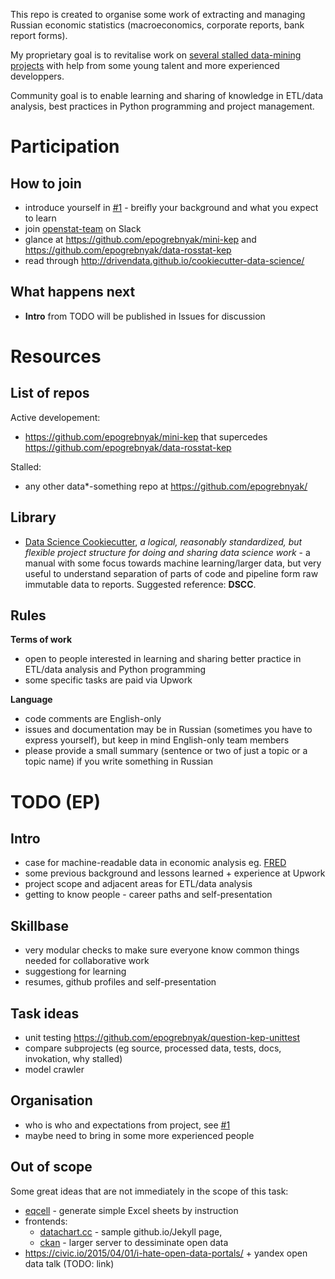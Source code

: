 This repo is created to organise some work of extracting and managing Russian economic statistics (macroeconomics, corporate reports, bank report forms). 

My proprietary goal is to revitalise work on [several stalled data-mining projects](https://github.com/epogrebnyak/data-team-ru-stat/blob/master/README.md#list-of-repos) with help from some young talent and more experienced developpers.

Community goal is to enable learning and sharing of knowledge in ETL/data analysis, best practices in Python programming and project management.

Participation 
==============

How to join
-----------
- introduce yourself in [#1](https://github.com/epogrebnyak/data-team-ru-stat/issues/1) - breifly your background and what you expect to learn
- join [openstat-team](https://join.slack.com/openstat-team/shared_invite/MTk4MTUzODM3NTM4LTE0OTc1MTczODctMThhNTE3Yzc1NA) on Slack
- glance at <https://github.com/epogrebnyak/mini-kep> and <https://github.com/epogrebnyak/data-rosstat-kep> 
- read through <http://drivendata.github.io/cookiecutter-data-science/> 

What happens next
-----------------
- **Intro** from TODO will be published in Issues for discussion 

Resources
=========

List of repos
-------------
Active developement:
- <https://github.com/epogrebnyak/mini-kep> that supercedes <https://github.com/epogrebnyak/data-rosstat-kep>

Stalled:
- any other data\*-something repo at <https://github.com/epogrebnyak/>

Library 
-------
- [Data Science Cookiecutter](http://drivendata.github.io/cookiecutter-data-science/), *a logical, reasonably standardized, but flexible project structure for doing and sharing data science work* - a manual with some focus towards machine learning/larger data, but very useful to understand separation of parts of code and pipeline form raw immutable data to reports. Suggested reference: **DSCC**.

Rules
-----

**Terms of work**
- open to people interested in learning and sharing better practice in ETL/data analysis and Python programming
- some specific tasks are paid via Upwork

**Language**
- code comments are English-only
- issues and documentation may be in Russian (sometimes you have to express yourself), 
  but keep in mind English-only team members
- please provide a small summary (sentence or two of just a topic or a topic name) if you write something in Russian


TODO (EP)
=========

## Intro
- case for machine-readable data in economic analysis eg. [FRED](https://fred.stlouisfed.org/series/CPIAUCSL)
- some previous background and lessons learned + experience at Upwork
- project scope and adjacent areas for ETL/data analysis
- getting to know people - career paths and self-presentation 

## Skillbase
- very modular checks to make sure everyone know common things needed for collaborative work 
- suggestiong for learning
- resumes, github profiles and self-presentation 

## Task ideas
- unit testing <https://github.com/epogrebnyak/question-kep-unittest>
- compare subprojects (eg source, processed data, tests, docs, invokation, why stalled)
- model crawler

## Organisation 
- who is who and expectations from project, see [#1](https://github.com/epogrebnyak/data-team-ru-stat/issues/1) 
- maybe need to bring in some more experienced people

## Out of scope
Some great ideas that are not immediately in the scope of this task:
- [eqcell](https://github.com/epogrebnyak/make-xls-eqcell) - generate simple Excel sheets by instruction
- frontends:
  - [datachart.cc](http://datachart.cc) - sample github.io/Jekyll page, 
  - [ckan](https://ckan.org/) - larger server to dessiminate open data
- <https://civic.io/2015/04/01/i-hate-open-data-portals/> + yandex open data talk (TODO: link)
